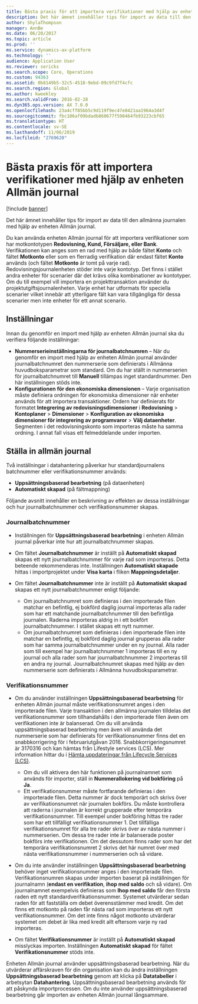 ```yaml
---
title: Bästa praxis för att importera verifikationer med hjälp av enheten Allmän journal
description: Det här ämnet innehåller tips för import av data till den allmänna journalen med hjälp av enheten Allmän journal.
author: ShylaThompson
manager: AnnBe
ms.date: 06/20/2017
ms.topic: article
ms.prod: ''
ms.service: dynamics-ax-platform
ms.technology: ''
audience: Application User
ms.reviewer: sericks
ms.search.scope: Core, Operations
ms.custom: 94363
ms.assetid: 0b8149b5-32c5-4518-9ebd-09c9fd7f4cfc
ms.search.region: Global
ms.author: kweekley
ms.search.validFrom: 2016-02-28
ms.dyn365.ops.version: AX 7.0.0
ms.openlocfilehash: 23a4cff85bb5c9d119f9ec47e8421aa1964a3d4f
ms.sourcegitcommit: fbc106af09bdadb860677f590464fb93223cbf65
ms.translationtype: HT
ms.contentlocale: sv-SE
ms.lasthandoff: 11/06/2019
ms.locfileid: "2769620"
---
```

# <a name="best-practices-for-importing-vouchers-by-using-the-general-journal-entity"></a>Bästa praxis för att importera verifikationer med hjälp av enheten Allmän journal

[!include [banner](../includes/banner.md)]

Det här ämnet innehåller tips för import av data till den allmänna journalen med hjälp av enheten Allmän journal.

Du kan använda enheten Allmän journal för att importera verifikationer som har motkontotypen **Redovisning, Kund, Försäljare, eller Bank**. Verifikationen kan anges som en rad med hjälp av både fältet **Konto** och fältet **Motkonto** eller som en flerradig verifikation där endast fältet **Konto** används (och fältet **Motkonto** är tomt på varje rad). Redovisningsjournalenheten stöder inte varje kontotyp. Det finns i stället andra enheter för scenarier där det krävs olika kombinationer av kontotyper. Om du till exempel vill importera en projekttransaktion använder du projektutgiftsjournalenheten. Varje enhet har utformats för speciella scenarier vilket innebär att ytterligare fält kan vara tillgängliga för dessa scenarier men inte enheter för ett annat scenario.

## <a name="setup"></a>Inställningar
Innan du genomför en import med hjälp av enheten Allmän journal ska du verifiera följande inställningar:

- **Nummerserieinställningarna för journalbatchnumren** – När du genomför en import med hjälp av enheten Allmän journal använder journalbatchnumret den nummerserie som definierats i Allmänna huvudboksparametrar som standard. Om du har ställt in nummerserien för journalbatchnumret till **Manuell** tillämpas inget standardnummer. Den här inställningen stöds inte.
- **Konfigurationen för den ekonomiska dimensionen** – Varje organisation måste definiera ordningen för ekonomiska dimensioner när enheter används för att importera transaktioner. Ordern har definierats för formatet **Integrering av redovisningsdimensioner** i **Redovisning** &gt; **Kontoplaner** &gt; **Dimensioner** &gt; **Konfiguration av ekonomiska dimensioner för integrering av programvaror** &gt; **Välj dataenheter**. Segmenten i det redovisningskonto som importeras måste ha samma ordning. I annat fall visas ett felmeddelande under importen.

## <a name="general-journal-entity-setup"></a>Ställa in allmän journal
Två inställningar i datahantering påverkar hur standardjournalens batchnummer eller verifikationsnummer används:

- **Uppsättningsbaserad bearbetning** (på dataenheten)
- **Automatiskt skapad** (på fältmappning)

Följande avsnitt innehåller en beskrivning av effekten av dessa inställningar och hur journalbatchnummer och verifikationsnummer skapas.

### <a name="journal-batch-number"></a>Journalbatchnummer

- Inställningen för **Uppsättningsbaserad bearbetning** i enheten Allmän journal påverkar inte hur att journalbatchnummer skapas.
- Om fältet **Journalbatchnummer** är inställt på **Automatiskt skapad** skapas ett nytt journalbatchnummer för varje rad som importeras. Detta beteende rekommenderas inte. Inställningen **Automatiskt skapade** hittas i importprojektet under **Visa karta** i fliken **Mappningsdetaljer**.
- Om fältet **Journalbatchnummer** inte är inställt på **Automatiskt skapad** skapas ett nytt journalbatchnummer enligt följande:

    - Om journalbatchnumret som definieras i den importerade filen matchar en befintlig, ej bokförd daglig journal importeras alla rader som har ett matchande journalbatchnummer till den befintliga journalen. Raderna importeras aldrig in i ett bokfört journalbatchnummer. I stället skapas ett nytt nummer.
    - Om journalbatchnumret som definieras i den importerade filen inte matchar en befintlig, ej bokförd daglig journal grupperas alla rader som har samma journalbatchnummer under en ny journal. Alla rader som till exempel har journalbatchnummer 1 importeras till en ny journal och alla rader som har journalbatchnummer 2 importeras till en andra ny journal. Journalbatchnumret skapas med hjälp av den nummerserie som definierats i Allmänna huvudboksparametrar.

### <a name="voucher-number"></a>Verifikationsnummer

- Om du använder inställningen **Uppsättningsbaserad bearbetning** för enheten Allmän journal måste verifikationsnumret anges i den importerade filen. Varje transaktion i den allmänna journalen tilldelas det verifikationsnummer som tillhandahålls i den importerade filen även om verifikationen inte är balanserad. Om du vill använda uppsättningsbaserad bearbetning men även vill använda det nummerserie som har definierats för verifikationsnummer finns det en snabbkorrigering för i februariutgåvan 2016. Snabbkorrigeringsnumret är 3170316 och kan hämtas från Lifestyle services (LCS). Mer information hittar du i [Hämta uppdateringar från Lifecycle Services (LCS)](../migration-upgrade/download-hotfix-lcs.md).

    - Om du vill aktivera den här funktionen på journalnamnet som används för importer, ställ in **Nummerallokering vid bokföring** på **Ja**.
    - Ett verifikationsnummer måste fortfarande definieras i den importerade filen. Detta nummer är dock temporärt och skrivs över av verifikationsnumret när journalen bokförs. Du måste kontrollera att raderna i journalen är korrekt grupperade efter temporära verifikationsnummer. Till exempel under bokföring hittas tre rader som har ett tillfälligt verifikationsnummer 1. Det tillfälliga verifikationsnumret för alla tre rader skrivs över av nästa nummer i nummerserien. Om dessa tre rader inte är balanserade poster bokförs inte verifikationen. Om det dessutom finns rader som har det temporära verifikationsnumret 2 skrivs det här numret över med nästa verifikationsnummer i nummerserien och så vidare.

- Om du inte använder inställningen **Uppsättningsbaserad bearbetning** behöver inget verifikationsnummer anges i den importerade filen. Verifikationsnumren skapas under importen baserat på inställningen för journalnamn (**endast en verifikation**, **ihop med saldo** och så vidare). Om journalnamnet exempelvis definieras som **Ihop med saldo** får den första raden ett nytt standardverifikationsnummer. Systemet utvärderar sedan raden för att fastställa om debet överensstämmer med kredit. Om det finns ett motkonto på raden får nästa rad som importeras ett nytt verifikationsnummer. Om det inte finns något motkonto utvärderar systemet om debet är lika med kredit allt eftersom varje ny rad importeras.
- Om fältet **Verifikationsnummer** är inställt på **Automatiskt skapad** misslyckas importen. Inställningen **Automatiskt skapad** för fältet **Verifikationsnummer** stöds inte.

Enheten Allmän journal använder uppsättningsbaserad bearbetning. När du utvärderar affärskraven för din organisation kan du ändra inställningen **Uppsättningsbaserad bearbetning** genom att klicka på **Datatabeller** i arbetsytan **Datahantering**. Uppsättningsbaserad bearbetning används för att påskynda importprocessen. Om du inte använder uppsättningsbaserad bearbetning går importen av enheten Allmän journal långsammare.
